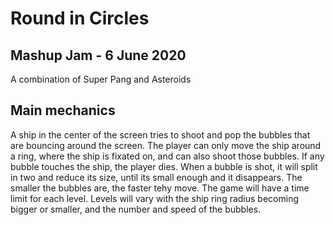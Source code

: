 # Round in Circles

## Mashup Jam - 6 June 2020

A combination of Super Pang and Asteroids

## Main mechanics

A ship in the center of the screen tries to shoot and pop the bubbles that are bouncing around the screen. 
The player can only move the ship around a ring, where the ship is fixated on, and can also shoot those bubbles. 
If any bubble touches the ship, the player dies. 
When a bubble is shot, it will split in two and reduce its size, until its small enough and it disappears. 
The smaller the bubbles are, the faster tehy move.
The game will have a time limit for each level. 
Levels will vary with the ship ring radius becoming bigger or smaller, and the number and speed of the bubbles. 

